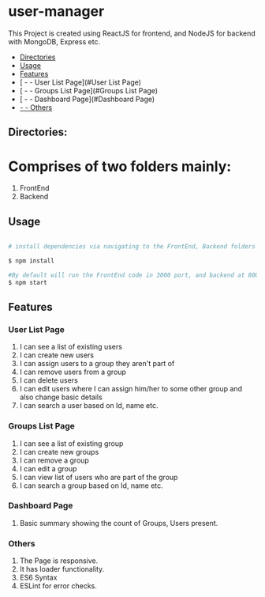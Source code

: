 
# user-manager

This Project is created using ReactJS for frontend, and NodeJS for backend with MongoDB, Express etc.


 - [Directories](#directories)
 - [Usage](#Usage)
 - [Features](#features)
 - [ - - User List Page](#User List Page)
 - [ - - Groups List Page](#Groups List Page)
 - [ - - Dashboard Page](#Dashboard Page)
 - [ - - Others](#others)

## Directories:

 # Comprises of two folders mainly:
 1) FrontEnd
 2) Backend


## Usage


``` bash

# install dependencies via navigating to the FrontEnd, Backend folders

$ npm install

#By default will run the FrontEnd code in 3000 port, and backend at 8005
$ npm start

```



## Features

### User List Page

1) I can see a list of existing users
2) I can create new users
3) I can assign users to a group they aren't part of
4) I can remove users from a group
5) I can delete users
6) I can edit users where I can assign him/her to some other group and also change basic details
7) I can search a user based on Id, name etc.

### Groups List Page

1) I can see a list of existing group
2) I can create new groups
4) I can remove a group
5) I can edit a group
6) I can view list of users who are part of the group
7) I can search a group based on Id, name etc.

### Dashboard Page

1) Basic summary showing the count of Groups, Users present.

### Others

1) The Page is responsive.
2) It has loader functionality.
3) ES6 Syntax
4) ESLint for error checks.
